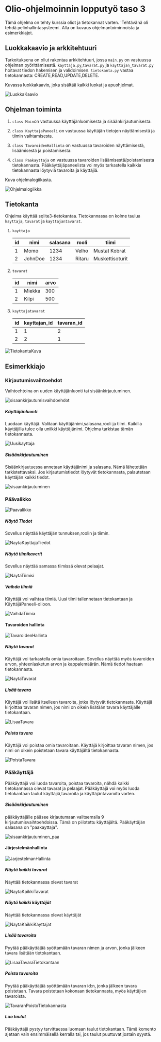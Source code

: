 # Olio-ohjelmoinnin lopputyö taso 3
Tämä ohjelma on tehty kurssia oliot ja tietokannat varten. 
'Tehtävänä oli tehdä pelinhallintasysteemi. Alla on kuvaus ohjelmantoiminnoista ja esimerkkiajot.

## Luokkakaavio ja arkkitehtuuri
 Tarkoituksena on ollut rakentaa arkkitehtuuri, jossa `main.py` on vastuussa ohjelman pyörittämisestä. `kayttaja.py`,`tavarat.py` ja `kayttajan_tavarat.py` hoitavat tiedon hakemisen ja validoimisen. `tietokanta.py` vastaa tietokannasta: CREATE,READ,UPDATE,DELETE.

Kuvassa luokkakaavio, joka sisältää kaikki luokat ja apuohjelmat.

![LuokkaKaavio](Kaaviot/TaysiluokkaKaavio.png)

## Ohjelman toiminta

1. `class Main`on vastuussa käyttäjänluomisesta ja sisäänkirjautumisesta.

2. `class KayttajaPaneeli` on vastuussa käyttäjän tietojen näyttämisestä ja tiimin vaihtamisesta.

3. `class TavaroidenHallinta` on vastuussa tavaroiden näyttämisestä, lisäämisestä ja poistamisesta.

4. `class Paakayttaja` on vastuussa tavaroiden lisäämisestä/poistamisesta tietokannasta. Pääkäyttäjäpaneelista voi myös tarkastella kaikkia tietokannasta löytyviä tavaroita ja käyttäjiä.

Kuva ohjelmalogiikasta.

![Ohjelmalogiikka](Kaaviot/Ohjelmalogiikka2.png)

## Tietokanta
Ohjelma käyttää sqlite3-tietokantaa. Tietokannassa on kolme taulua `kayttaja`, `tavarat` ja `kayttajantavarat`.

1. `kayttaja`

    |id | nimi    | salasana | rooli | tiimi         |
    |-- |---------|----------|-------|---------------|
    |1  |Momo     |1234      |Velho  |Mustat Kobrat  |
    |2  |JohnDoe  |1234      |Ritaru |Muskettisoturit|

2. `tavarat`
   
    |id | nimi | arvo |
    |-- |------|------|
    |1  |Miekka|300   |
    |2  |Kilpi |500   |

3. `kayttajatavarat`
   
    |id | kayttajan_id | tavaran_id |
    |-- |--------------|------------|
    |1  |1             |2           |
    |2  |2             |1           |


![TietokantaKuva](Kaaviot/Tietokantarakenne.png)

## Esimerkkiajo

### Kirjautumisvaihtoehdot
Vaihtoehtoina on uuden käyttäjänluonti tai sisäänkirjautuminen.

![sisaankirjautumisvaihdoehdot](OhjelmanAjoKuvat/Sisaankirjautumisvaihtoehdot.png)

##### Käyttäjänluonti
Luodaan käyttäjä. Valitaan käyttäjänimi,salasana,rooli ja tiimi. Kaikilla käyttäjilla tulee olla uniikki käyttäjänimi. Ohjelma tarkistaa tämän tietokannasta.

![Uusikayttaja](OhjelmanAjoKuvat/Uusikayttaja.png)

##### Sisäänkirjautuminen
Sisäänkirjautuessa annetaan käyttäjänimi ja salasana. Nämä lähetetään tarkistettavaksi. Jos kirjautumistiedot löytyvät tietokannasta, palautetaan käyttäjän kaikki tiedot.

![sisaankirjautuminen](OhjelmanAjoKuvat/Sisaankirjautuminen.png)

### Päävalikko

![Paavalikko](OhjelmanAjoKuvat/Paavalikko.png)

##### Näytä Tiedot
Sovellus näyttää käyttäjän tunnuksen,roolin ja tiimin.

![NaytaKayttajaTiedot](OhjelmanAjoKuvat/KayttajaTiedot.png)

##### Näytä tiimikaverit
Sovellus näyttää samassa tiimissä olevat pelaajat.

![NaytaTiimisi](OhjelmanAjoKuvat/NaytaTiimisi.png)

##### Vaihda tiimiä
Käyttäjä voi vaihtaa tiimiä. Uusi tiimi tallennetaan tietokantaan ja KäyttäjäPaneeli-olioon.

![VaihdaTiimia](OhjelmanAjoKuvat/VaihdaTiimia.png)

#### Tavaroiden hallinta

![TavaroidenHallinta](OhjelmanAjoKuvat/TavaroidenHallinta.png)

##### Näytä tavarat
Käyttäjä voi tarkastella omia tavaroitaan. Sovellus näyttää myös tavaroiden arvon, yhteenlasketun arvon ja kappalemäärän. Nämä tiedot haetaan tietokannasta.

![NaytaTavarat](OhjelmanAjoKuvat/OmatTavarat.png)

##### Lisää tavara
Käyttäjä voi lisätä itselleen tavaroita, jotka löytyvät tietokannasta. Käyttäjä kirjoittaa tavaran nimen, jos nimi on oikein lisätään tavara käyttäjälle tietokantaan.

![LisaaTavara](OhjelmanAjoKuvat/TavaranLisays.png)

##### Poista tavara
Käyttäjä voi poistaa omia tavaroitaan. Käyttäjä kirjoittaa tavaran nimen, jos nimi on oikein poistetaan tavara käyttäjältä tietokannasta.

![PoistaTavara](OhjelmanAjoKuvat/TavaranPoisto.png)

### Pääkäyttäjä
Pääkäyttäjä voi luoda tavaroita, poistaa tavaroita, nähdä kaikki tietokannassa olevat tavarat ja pelaajat. Pääkäyttäjä voi myös luoda tietokantaan taulut käyttäjiä,tavaroita ja käyttäjäntavaroita varten.

##### Sisäänkirjautuminen
pääkäyttäjälle pääsee kirjautumaan valitsemalla 9 kirjautumisvaihtoehdoissa. Tämä on piilotettu käyttäjältä. Pääkäyttäjän salasana on "paakayttaja".

![sisaankirjautuminen_paa](OhjelmanAjoKuvat/kirjautuminen_paa.png)


#### Järjestelmänhallinta

![JarjestelmanHallinta](OhjelmanAjoKuvat/JarjestelmanHallinta.png)

##### Näytä kaikki tavarat
Näyttää tietokannassa olevat tavarat

![NaytaKaikkiTavarat](OhjelmanAjoKuvat/TietokantaTavarat.png)

##### Näytä kaikki käyttäjät
Näyttää tietokannassa olevat käyttäjät

![NaytaKaikkiKayttajat](OhjelmanAjoKuvat/TietokantaKayttajat.png)

##### Lisää tavaroita
Pyytää pääkäyttäjää syöttamään tavaran nimen ja arvon, jonka jälkeen tavara lisätään tietokantaan.

![LisaaTavaraTietokantaan](OhjelmanAjoKuvat/TavaranLisaysTietokantaan.png)

##### Poista tavaroita
Pyytää pääkäyttäjää syöttämään tavaran id:n, jonka jälkeen tavara poistetaan. Tavara poistetaan kokonaan tietokannasta, myös käyttäjien tavaroista.

![TavaranPoistoTietokannasta](OhjelmanAjoKuvat/TavaranPoistoTietokannasta.png)

##### Luo taulut
Pääkäyttäjä pystyy tarvittaessa luomaan taulut tietokantaan. Tämä komento ajetaan vain ensimmäisellä kerralla tai, jos taulut puuttuvat jostain syystä.
